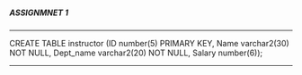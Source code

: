 ##### ASSIGNMNET 1
<hr>
<p>CREATE TABLE instructor (ID number(5) PRIMARY KEY, Name varchar2(30) NOT NULL, Dept_name varchar2(20) NOT NULL, Salary number(6));</p>
<hr>